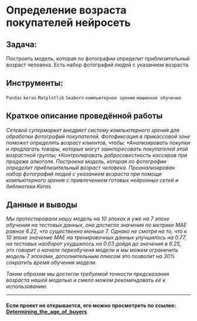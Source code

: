 # Определение возраста покупателей нейросеть
<!---
![image](https://user-images.githubusercontent.com/76148212/122682254-0b38bc80-d201-11eb-9ec4-700a05471eb7.png) -->

## Задача: <br>
Построить модель, которая по фотографии определит приблизительный возраст человека. Есть набор фотографий людей с указанием возраста.

## Инструменты:
`Pandas`
`keras`
`Matplotlib`
`Seaborn`
`компьютерное зрение`
`машинное обучение`

## Краткое описание проведённой работы
<i> Сетевой супермаркет внедряет систему компьютерного зрения для обработки фотографий покупателей. Фотофиксация в прикассовой зоне поможет определять возраст клиентов, чтобы:
•Анализировать покупки и предлагать товары, которые могут заинтересовать покупателей этой возрастной группы;
•Контролировать добросовестность кассиров при продаже алкоголя.
Построена модель, которая по фотографии определит приблизительный возраст человека. 
Проанализирован набор фотографий людей с указанием возраста при помощи компьютерного зрения с привлечением готовых нейронных сетей и библиотеки Keras. </i>

## Данные и выводы
<i>Мы протестировали нашу модель на 10 эпохах и уже на 7 эпохе обучения на тестовых данных, она достигла значения по метрике MAE равное 6.22, что существенно меньше 7. Однако не смотря на то, что к 10 эпохе значение MAE на тренировочных данных улучшилось на 0.77, на тестовых наоборот ухудшилось на 0.03 дойдя до значения в 6.25, это говорит о начале переобученя модели и мы можем ограничить модель 7 эпохами, дополнительным плюсом это позволит на 30% сократить время обучения модели.

Таким образом мы достигли требуемой точности предсказания возраста нашей моделью и смело можем рекомендовать её к использованию.</i>

---

#### Если проект не открывается, его можно просмотреть по ссылке: <a href='https://nbviewer.jupyter.org/github/AxelVas/Determining_the_age_of_buyers/blob/main/%D0%9E%D0%BF%D1%80%D0%B5%D0%B4%D0%B5%D0%BB%D0%B5%D0%BD%D0%B8%D0%B5%20%D0%B2%D0%BE%D0%B7%D1%80%D0%B0%D1%81%D1%82%D0%B0%20%D0%BF%D0%BE%D0%BA%D1%83%D0%BF%D0%B0%D1%82%D0%B5%D0%BB%D0%B5%D0%B9%20%D0%BD%D0%B5%D0%B9%D1%80%D0%BE%D0%BD%D0%BA%D0%B0.ipynb#%D0%90%D0%BD%D0%B0%D0%BB%D0%B8%D0%B7-%D0%BE%D0%B1%D1%83%D1%87%D0%B5%D0%BD%D0%BD%D0%BE%D0%B9-%D0%BC%D0%BE%D0%B4%D0%B5%D0%BB%D0%B8'>Determining_the_age_of_buyers</a>

<!---
---
<h1>Полное описание проекта<span class="tocSkip"></span></h1>
<div class="toc"><ul class="toc-item"><li><span><a href="#Исследовательский-анализ-данных" data-toc-modified-id="Исследовательский-анализ-данных-1"><span class="toc-item-num">1&nbsp;&nbsp;</span>Исследовательский анализ данных</a></span><ul class="toc-item"><li><span><a href="#Импортируем-библиотеки" data-toc-modified-id="Импортируем-библиотеки-1.1"><span class="toc-item-num">1.1&nbsp;&nbsp;</span>Импортируем библиотеки</a></span></li><li><span><a href="#Загружаем-данные" data-toc-modified-id="Загружаем-данные-1.2"><span class="toc-item-num">1.2&nbsp;&nbsp;</span>Загружаем данные</a></span></li><li><span><a href="#Посмотрим-на-размер-датасета" data-toc-modified-id="Посмотрим-на-размер-датасета-1.3"><span class="toc-item-num">1.3&nbsp;&nbsp;</span>Посмотрим на размер датасета</a></span></li><li><span><a href="#При-помощи-функции-next-получим-features-и-target-из-загруженных-данных" data-toc-modified-id="При-помощи-функции-next-получим-features-и-target-из-загруженных-данных-1.4"><span class="toc-item-num">1.4&nbsp;&nbsp;</span>При помощи функции <code>next</code> получим <code>features</code> и <code>target</code> из загруженных данных</a></span></li><li><span><a href="#Построим-график-распределения-возростов-в-нашей-выборке" data-toc-modified-id="Построим-график-распределения-возростов-в-нашей-выборке-1.5"><span class="toc-item-num">1.5&nbsp;&nbsp;</span>Построим график распределения возростов в нашей выборке</a></span></li><li><span><a href="#Посмотрим-на-концентрацию-данных-о-возрасте-при-помощи-графика-boxplot" data-toc-modified-id="Посмотрим-на-концентрацию-данных-о-возрасте-при-помощи-графика-boxplot-1.6"><span class="toc-item-num">1.6&nbsp;&nbsp;</span>Посмотрим на концентрацию данных о возрасте при помощи графика <code>boxplot</code></a></span></li><li><span><a href="#Выведем-12-фотографий-и-посмотрим-на-возможные-сложности,-которые-могут-возникнуть-при-их-обработке-нашей-моделью" data-toc-modified-id="Выведем-12-фотографий-и-посмотрим-на-возможные-сложности,-которые-могут-возникнуть-при-их-обработке-нашей-моделью-1.7"><span class="toc-item-num">1.7&nbsp;&nbsp;</span>Выведем <code>12</code> фотографий и посмотрим на возможные сложности, которые могут возникнуть при их обработке нашей моделью</a></span></li><li><span><a href="#Создадим-цикл-для-вывода-на-печать-фотографий-и-возраста" data-toc-modified-id="Создадим-цикл-для-вывода-на-печать-фотографий-и-возраста-1.8"><span class="toc-item-num">1.8&nbsp;&nbsp;</span>Создадим цикл для вывода на печать фотографий и возраста</a></span></li><li><span><a href="#Вывод:" data-toc-modified-id="Вывод:-1.9"><span class="toc-item-num">1.9&nbsp;&nbsp;</span>Вывод:</a></span></li></ul></li><li><span><a href="#Обучение-модели" data-toc-modified-id="Обучение-модели-2"><span class="toc-item-num">2&nbsp;&nbsp;</span>Обучение модели</a></span><ul class="toc-item"><li><span><a href="#Код-обучения-модели-и-её-результат-вывода-на-экран." data-toc-modified-id="Код-обучения-модели-и-её-результат-вывода-на-экран.-2.1"><span class="toc-item-num">2.1&nbsp;&nbsp;</span>Код обучения модели и её результат вывода на экран.</a></span><ul class="toc-item"><li><span><a href="#Результат-работы-модели-вывод-на-экран." data-toc-modified-id="Результат-работы-модели-вывод-на-экран.-2.1.1"><span class="toc-item-num">2.1.1&nbsp;&nbsp;</span>Результат работы модели вывод на экран.</a></span></li></ul></li></ul></li><li><span><a href="#Анализ-обученной-модели" data-toc-modified-id="Анализ-обученной-модели-3"><span class="toc-item-num">3&nbsp;&nbsp;</span>Анализ обученной модели</a></span></li>
